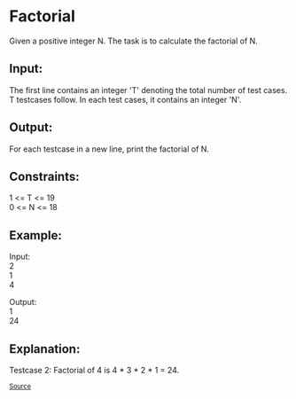 <h1>Factorial</h1>

<p>Given a positive integer N. The task is to calculate the factorial of N.</p>

<h2>Input:</h2>
<p>The first line contains an integer 'T' denoting the total number of test cases. T testcases follow. In each test cases, it contains an integer 'N'.</p>

<h2>Output:</h2>
<p>For each testcase in a new line, print the factorial of N.</p>

<h2>Constraints:</h2>
<p>1 <= T <= 19<br>
0 <= N <= 18</p>

<h2>Example:</h2>
<p>Input:<br>
2<br>
1<br>
4</p>

<p>Output:<br>
1<br>
24</p>

<h2>Explanation:</h2>
<p>Testcase 2: Factorial of 4 is 4 * 3 * 2 * 1 = 24.</p>

<small><a href="https://practice.geeksforgeeks.org/problems/factorial/0">Source</a></small>